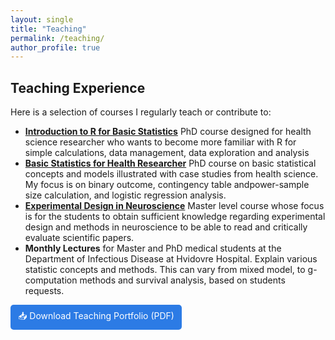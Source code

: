 ```yaml
---
layout: single
title: "Teaching"
permalink: /teaching/
author_profile: true
---
```


## Teaching Experience

Here is a selection of courses I regularly teach or contribute to:

- [**Introduction to R for Basic Statistics**](https://phdcourses.ku.dk/DetailKursus.aspx?id=111387&sitepath=SUND)
 PhD course designed for health science researcher who wants to become more familiar with R for simple calculations, data management, data exploration and analysis
- [**Basic Statistics for Health Researcher**](https://phdcourses.ku.dk/DetailKursus.aspx?id=111388&sitepath=SUND)
  PhD course on basic statistical concepts and models illustrated with case studies from health science.
  My focus is on binary outcome, contingency table andpower-sample size calculation, and logistic regression analysis.
- [**Experimental Design in Neuroscience**](https://kurser.ku.dk/course/sneu23005u/)
  Master level course whose focus is for the students to obtain sufficient knowledge regarding experimental design and
  methods in neuroscience to be able to read and critically evaluate scientific papers. 
- **Monthly Lectures** 
 for Master and PhD medical students at the Department of Infectious Disease at Hvidovre Hospital.
 Explain various statistic concepts and methods. This can vary from mixed model, to g-computation methods and survival
 analysis, based on students requests.

<p>
  <a href="/files/Teaching_Portfolio.pdf" target="_blank" 
     style="display: inline-block; padding: 8px 12px; background-color: #2c7be5; color: white; text-decoration: none; border-radius: 5px;">
    📥 Download Teaching Portfolio (PDF)
  </a>
</p>

  

